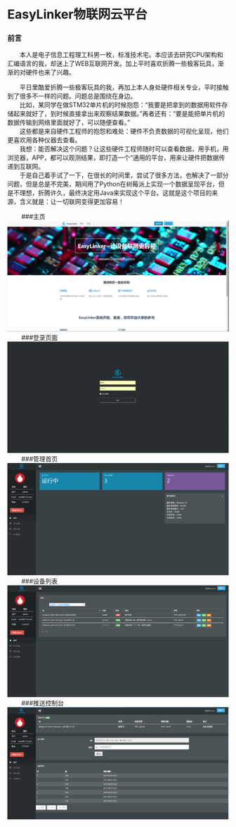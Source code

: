 # EasyLinker物联网云平台
### 前言  

&emsp;&emsp;本人是电子信息工程理工科男一枚，标准技术宅。本应该去研究CPU架构和汇编语言的我，却迷上了WEB互联网开发。加上平时喜欢折腾一些极客玩具，渐渐的对硬件也来了兴趣。
  
  &emsp;&emsp;平日里酷爱折腾一些极客玩具的我，再加上本人身处硬件相关专业，平时接触到了很多不一样的问题。问题总是围绕在身边。  
  &emsp;&emsp;比如，某同学在做STM32单片机的时候抱怨：“我要是把拿到的数据用软件存储起来就好了，到时候直接拿出来观察结果数据。”再者还有：“要是能把单片机的数据传输到网络里面就好了，可以随便查看。”  
  &emsp;&emsp;这些都是来自硬件工程师的抱怨和难处：硬件不负责数据的可视化呈现，他们更喜欢用各种仪器去查看。  
  &emsp;&emsp;我想：能否解决这个问题？让这些硬件工程师随时可以查看数据，用手机，用浏览器，APP，都可以观测结果，即打造一个“通用的平台，用来让硬件把数据传递到互联网。  
  &emsp;&emsp;于是自己着手试了一下，在很长的时间里，尝试了很多方法，也解决了一部分问题，但是总是不完美，期间用了Python在树莓派上实现一个数据呈现平台，但是不理想，折腾许久，最终决定用Java来实现这个平台。这就是这个项目的来源，含义就是：让一切联网变得更加容易！

&emsp;&emsp;
###主页
![](screenshot/1.png)
&emsp;&emsp;
###登录页面
![](screenshot/2.png)
&emsp;&emsp;
###管理首页
![](screenshot/3.png)
&emsp;&emsp;
###设备列表
![](screenshot/4.png)
&emsp;&emsp;
###推送控制台
![](screenshot/5.png)
&emsp;&emsp;
  

